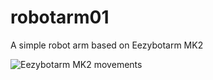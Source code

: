 # robotarm01
A simple robot arm based on Eezybotarm MK2

![Eezybotarm MK2 movements](https://streamable.com/rj2zlq)
